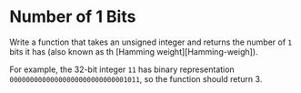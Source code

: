 # Number of 1 Bits

Write a function that takes an unsigned integer and returns the number of `1` bits it has (also known as th [Hamming weight][Hamming-weigh]).

For example, the 32-bit integer `11` has binary representation `00000000000000000000000000001011`, so the function should return 3.


[Hamming-weight]: http://en.wikipedia.org/wiki/Hamming_weight



